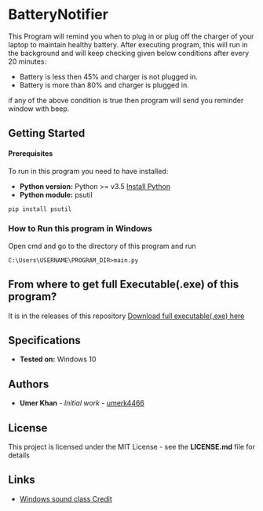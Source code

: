 # BatteryNotifier
This Program will remind you when to plug in or plug off the charger of your laptop to maintain healthy battery.
After executing program, this will run in the background and will keep checking given below conditions after every 20 minutes:
* Battery is less then 45% and charger is not plugged in.
* Battery is more than 80% and charger is plugged in.

if any of the above condition is true then program will send you reminder window with beep.

## Getting Started

#### Prerequisites
To run in this program you need to have installed:
* **Python version:** Python >= v3.5 [Install Python](https://www.python.org/downloads/)
* **Python module:** psutil
```
pip install psutil
```
### How to Run this program in Windows
Open cmd and go to the directory of this program and run
```
C:\Users\USERNAME\PROGRAM_DIR>main.py
```
## From where to get full Executable(.exe) of this program?
It is in the releases of this repository [Download full executable(.exe) here](https://github.com/umerk4466/BatteryNotifier/releases)

## Specifications
* **Tested on:** Windows 10

## Authors

* **Umer Khan** - *Initial work* - [umerk4466](https://github.com/umerk4466)

## License

This project is licensed under the MIT License - see the **LICENSE.md** file for details

## Links

* [Windows sound class Credit](https://github.com/Paradoxis)
